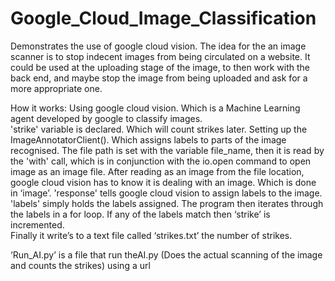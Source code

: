# Google_Cloud_Image_Classification
Demonstrates the use of google cloud vision.
The idea for the an image scanner is to stop indecent images from being circulated on a website. It could be used at the uploading stage of the image, to then work with the back end, and maybe stop the image from being uploaded and ask for a more appropriate one. 

How it works:
Using google cloud vision. Which is a Machine Learning agent developed by google to classify images.  
'strike' variable is declared. Which will count strikes later. Setting up the ImageAnnotatorClient(). Which assigns labels to parts of the image recognised. The file path is set with the variable file_name, then it is read by the 'with' call, which is in conjunction  with the io.open command to open image as an image file. After reading as an image from the file location, google cloud vision has to know it is dealing with an image. Which is done in ‘image’.  'response' tells google cloud vision to assign labels to the image. 'labels' simply holds the labels assigned. 
The program then iterates through the labels in a for loop. If any of the labels match then ‘strike’ is incremented.  
Finally it write’s to a text file called ‘strikes.txt’ the number of strikes. 

‘Run_AI.py’ is a file that run theAI.py (Does the actual scanning of the image and counts the strikes) using a url
